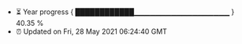 - ⏳ Year progress { ████████████▁▁▁▁▁▁▁▁▁▁▁▁▁▁▁▁▁▁ } 40.35 %
- ⏰ Updated on Fri, 28 May 2021 06:24:40 GMT

